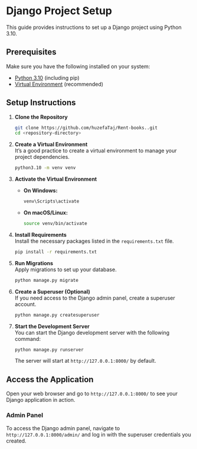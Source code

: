 # Django Project Setup

This guide provides instructions to set up a Django project using Python 3.10.

## Prerequisites

Make sure you have the following installed on your system:

- [Python 3.10](https://www.python.org/downloads/release/python-3100/) (including pip)
- [Virtual Environment](https://docs.python.org/3/library/venv.html) (recommended)

## Setup Instructions

1. **Clone the Repository**  
   ```bash
   git clone https://github.com/huzefaTaj/Rent-books..git 
   cd <repository-directory>  
   ```

2. **Create a Virtual Environment**  
   It’s a good practice to create a virtual environment to manage your project dependencies.  
   ```bash
   python3.10 -m venv venv  
   ```

3. **Activate the Virtual Environment**  
   - **On Windows:**  
     ```bash
     venv\Scripts\activate  
     ```
   - **On macOS/Linux:**  
     ```bash
     source venv/bin/activate  
     ```

4. **Install Requirements**  
   Install the necessary packages listed in the `requirements.txt` file.  
   ```bash
   pip install -r requirements.txt  
   ```

5. **Run Migrations**  
   Apply migrations to set up your database.  
   ```bash
   python manage.py migrate  
   ```

6. **Create a Superuser (Optional)**  
   If you need access to the Django admin panel, create a superuser account.  
   ```bash
   python manage.py createsuperuser  
   ```

7. **Start the Development Server**  
   You can start the Django development server with the following command:  
   ```bash
   python manage.py runserver  
   ```  
   The server will start at `http://127.0.0.1:8000/` by default.

## Access the Application

Open your web browser and go to `http://127.0.0.1:8000/` to see your Django application in action.

### Admin Panel

To access the Django admin panel, navigate to `http://127.0.0.1:8000/admin/` and log in with the superuser credentials you created.

